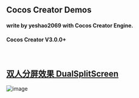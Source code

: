 

## Cocos Creator Demos
#### write by yeshao2069 with Cocos Creator Engine.
#### Cocos Creator V3.0.0+
&nbsp;
## [双人分屏效果   DualSplitScreen](https://github.com/yeshao2069/CocosCreatorDemos/tree/v3.0.0/DualSplitScreen)
![image](https://github.com/yeshao2069/CocosCreatorDemos/blob/v3.0.0/images/gif/dualSplitScreen.gif)